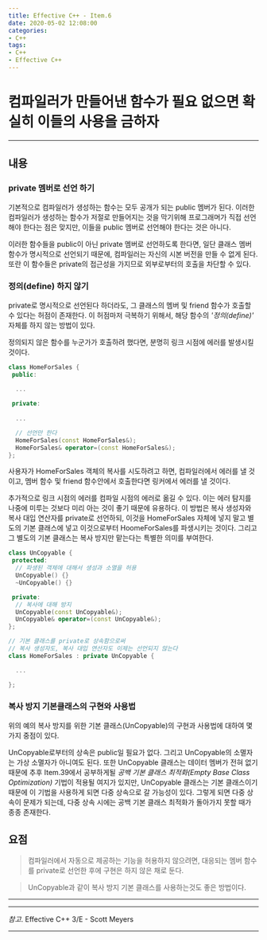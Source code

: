 ```yaml
---
title: Effective C++ - Item.6
date: 2020-05-02 12:08:00
categories:
- C++
tags:
- C++
- Effective C++
---
```


# 컴파일러가 만들어낸 함수가 필요 없으면 확실히 이들의 사용을 금하자

---

## 내용

### private 멤버로 선언 하기

기본적으로 컴파일러가 생성하는 함수는 모두 공개가 되는 public 멤버가 된다. 이러한 컴파일러가 생성하는 함수가 저절로 만들어지는 것을 막기위해 프로그래머가 직접 선언해야 한다는 점은 맞지만, 이들을 public 멤버로 선언해야 한다는 것은 아니다. 

이러한 함수들을 public이 아닌 private 멤버로 선언하도록 한다면, 일단 클래스 멤버 함수가 명시적으로 선언되기 때문에, 컴파일러는 자신의 시본 버전을 만들 수 없게 된다. 또란 이 함수들은 private의 접근성을 가지므로 외부로부터의 호출을 차단할 수 있다.

### 정의(define) 하지 않기

private로 명시적으로 선언된다 하더라도, 그 클래스의 멤버 및 friend 함수가 호출할 수 있다는 허점이 존재한다. 이 허점마저 극복하기 위해서, 해당 함수의 *'정의(define)'* 자체를 하지 않는 방법이 있다.

정의되지 않은 함수를 누군가가 호출하려 했다면, 분명히 링크 시점에 에러를 발생시킬 것이다.

```cpp
class HomeForSales {
 public:
    
  ...

 private:
    
  ...

  // 선언만 한다
  HomeForSales(const HomeForSales&);
  HomeForSales& operator=(const HomeForSales&);
};
```

사용자가 HomeForSales 객체의 복사를 시도하려고 하면, 컴파일러에서 에러를 낼 것이고, 멤버 함수 및 friend 함수안에서 호출한다면 링커에서 에러를 낼 것이다.

추가적으로 링크 시점의 에러를 컴파일 시점의 에러로 옮길 수 있다. 이는 에러 탐지를 나중에 미루는 것보다 미리 아는 것이 좋기 때문에 유용하다. 이 방법은 복사 생성자와 복사 대입 연산자를 private로 선언하되, 이것을 HomeForSales 자체에 넣지 말고 별도의 기본 클래스에 넣고 이것으로부터 HoomeForSales를 파생시키는 것이다. 그리고 그 별도의 기본 클래스는 복사 방지만 맡는다는 특별한 의미를 부여한다.

```cpp
class UnCopyable {
 protected:
  // 파생된 객체에 대해서 생성과 소멸을 허용
  UnCopyable() {}
  ~UnCopyable() {}

 private:
  // 복사에 대해 방지
  UnCopyable(const UnCopyable&);
  UnCopyable& operator=(const UnCopyable&);
};

// 기본 클래스를 private로 상속함으로써
// 복사 생성자도, 복사 대입 연산자도 이제는 선언되지 않는다
class HomeForSales : private UnCopyable {

  ...

};
```

### 복사 방지 기본클래스의 구현와 사용법

위의 예의 복사 방지를 위한 기본 클래스(UnCopyable)의 구현과 사용법에 대하여 몇가지 중점이 있다.

UnCopyable로부터의 상속은 public일 필요가 없다. 그리고 UnCopyable의 소멸자는 가상 소멸자가 아니여도 된다. 또한 UnCopyable 클래스는 데이터 멤버가 전혀 없기 때문에 추후 Item.39에서 공부하게될 *공백 기본 클래스 최적화(Empty Base Class Optimization)* 기법이 적용될 여지가 있지만, UnCopyable 클래스는 기본 클래스이기 때문에 이 기법을 사용하게 되면 다중 상속으로 갈 가능성이 있다. 그렇게 되면 다중 상속이 문제가 되는데, 다중 상속 시에는 공백 기본 클래스 최적화가 돌아가지 못할 때가 종종 존재한다.

## 요점

> 컴파일러에서 자동으로 제공하는 기능을 허용하지 않으려면, 대응되는 멤버 함수를 private로 선언한 후에 구현은 하지 않은 채로 둔다.

> UnCopyable과 같이 복사 방지 기본 클래스를 사용하는것도 좋은 방법이다.

---
---
*참고*. Effective C++ 3/E - Scott Meyers

---
